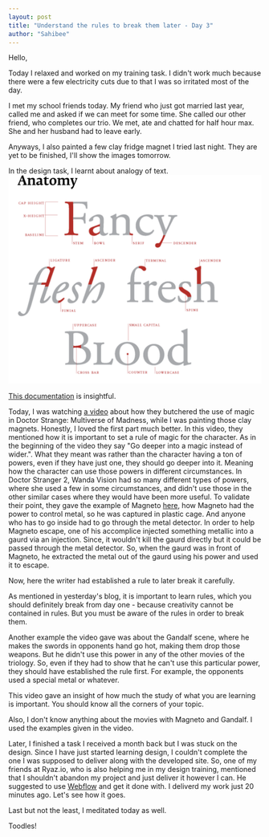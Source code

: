 ```yaml
---
layout: post
title: "Understand the rules to break them later - Day 3"
author: "Sahibee"
---
```


Hello,

Today I relaxed and worked on my training task. I didn't work much because there were a few electricity cuts due to that I was so irritated most of the day.

I met my school friends today. My friend who just got married last year, called me and asked if we can meet for some time. She called our other friend, who completes our trio. We met, ate and chatted for half hour max. She and her husband had to leave early.

Anyways, I also painted a few clay fridge magnet I tried last night. They are yet to be finished, I'll show the images tomorrow.

In the design task, I learnt about analogy of text.
![Typography-1](../images/typography-1.png)

[This documentation](https://web.archive.org/web/20161011001342/http://www.thinkingwithtype.com/contents/letter/#Anatomy) is insightful.

Today, I was watching [a video](https://youtu.be/KoO3iiYHQC8?si=5O6iuVRyZOidV6se) about how they butchered the use of magic in Doctor Strange: Multiverse of Madness, while I was painting those clay magnets. Honestly, I loved the first part much better. In this video, they mentioned how it is important to set a rule of magic for the character. As in the beginning of the video they say "Go deeper into a magic instead of wider.". What they meant was rather than the character having a ton of powers, even if they have just one, they should go deeper into it. Meaning how the character can use those powers in different circumstances.
In Doctor Stranger 2, Wanda Vision had so many different types of powers, where she used a few in some circumstances, and didn't use those in the other similar cases where they would have been more useful.
To validate their point, they gave the example of Magneto [here](https://www.youtube.com/watch?v=KoO3iiYHQC8&t=2049s0), how Magneto had the power to control metal, so he was captured in plastic cage. And anyone who has to go inside had to go through the metal detector. In order to help Magneto escape, one of his accomplice injected something metallic into a gaurd via an injection. Since, it wouldn't kill the gaurd directly but it could be passed through the metal detector. So, when the gaurd was in front of Magneto, he extracted the metal out of the gaurd using his power and used it to escape.

Now, here the writer had established a rule to later break it carefully.

As mentioned in yesterday's blog, it is important to learn rules, which you should definitely break from day one - because creativity cannot be contained in rules. But you must be aware of the rules in order to break them.

Another example the video gave was about the Gandalf scene, where he makes the swords in opponents hand go hot, making them drop those weapons. But he didn't use this power in any of the other movies of the triology. So, even if they had to show that he can't use this particular
power, they should have established the rule first. For example, the opponents used a special metal or whatever.

This video gave an insight of how much the study of what you are learning is important. You should know all the corners of your topic.

Also, I don't know anything about the movies with Magneto and Gandalf. I used the examples given in the video.

Later, I finished a task I received a month back but I was stuck on the design. Since I have just started learning design, I couldn't complete the one I was supposed to deliver along with the developed site. So, one of my friends at Ryaz.io, who is also helping me in my design training, mentioned that I shouldn't abandon my project and just deliver it however I can. He suggested to use [Webflow](https://webflow.com/) and get it done with. I deliverd my work just 20 minutes ago. Let's see how it goes.

Last but not the least, I meditated today as well.

Toodles!
